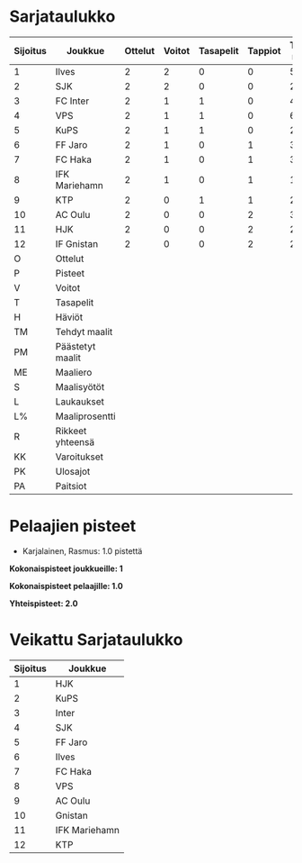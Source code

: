 # Sarjataulukko
| Sijoitus | Joukkue | Ottelut | Voitot | Tasapelit | Tappiot | Tehdyt maalit | Päästetyt maalit | Maaliero | Syötöt |
|----------|---------|---------|--------|-----------|---------|----------------|-------------------|----------|-------|
|1 | Ilves | 2 | 2 | 0 | 0 | 5 | 3 | 2 | 4 | 18 | 27 | 25 | 1 | 0 | 4 | 6|
|2 | SJK | 2 | 2 | 0 | 0 | 2 | 0 | 2 | 1 | 36 | 5 | 21 | 3 | 0 | 2 | 6|
|3 | FC Inter | 2 | 1 | 1 | 0 | 4 | 1 | 3 | 3 | 21 | 19 | 18 | 4 | 0 | 2 | 4|
|4 | VPS | 2 | 1 | 1 | 0 | 6 | 5 | 1 | 4 | 34 | 17 | 25 | 2 | 0 | 7 | 4|
|5 | KuPS | 2 | 1 | 1 | 0 | 2 | 1 | 1 | 2 | 12 | 16 | 19 | 4 | 0 | 4 | 4|
|6 | FF Jaro | 2 | 1 | 0 | 1 | 3 | 2 | 1 | 3 | 13 | 23 | 23 | 4 | 0 | 7 | 3|
|7 | FC Haka | 2 | 1 | 0 | 1 | 3 | 3 | 0 | 3 | 9 | 33 | 29 | 5 | 0 | 1 | 3|
|8 | IFK Mariehamn | 2 | 1 | 0 | 1 | 1 | 2 | -1 | 0 | 12 | 8 | 32 | 4 | 0 | 2 | 3|
|9 | KTP | 2 | 0 | 1 | 1 | 2 | 3 | -1 | 2 | 25 | 8 | 24 | 5 | 0 | 1 | 1|
|10 | AC Oulu | 2 | 0 | 0 | 2 | 3 | 5 | -2 | 3 | 18 | 16 | 26 | 5 | 1 | 2 | 0|
|11 | HJK | 2 | 0 | 0 | 2 | 2 | 4 | -2 | 2 | 20 | 10 | 29 | 4 | 1 | 3 | 0|
|12 | IF Gnistan | 2 | 0 | 0 | 2 | 2 | 6 | -4 | 2 | 8 | 25 | 18 | 4 | 0 | 1 | 0|
|O | Ottelut|
|P | Pisteet|
|V | Voitot|
|T | Tasapelit|
|H | Häviöt|
|TM | Tehdyt maalit|
|PM | Päästetyt maalit|
|ME | Maaliero|
|S | Maalisyötöt|
|L | Laukaukset|
|L% | Maaliprosentti|
|R | Rikkeet yhteensä|
|KK | Varoitukset|
|PK | Ulosajot|
|PA | Paitsiot|

# Pelaajien pisteet
* Karjalainen, Rasmus: 1.0 pistettä

**Kokonaispisteet joukkueille: 1**

**Kokonaispisteet pelaajille: 1.0**

**Yhteispisteet: 2.0**

# Veikattu Sarjataulukko
| Sijoitus | Joukkue |
|----------|---------|
| 1 | HJK |
| 2 | KuPS |
| 3 | Inter |
| 4 | SJK |
| 5 | FF Jaro |
| 6 | Ilves |
| 7 | FC Haka |
| 8 | VPS |
| 9 | AC Oulu |
| 10 | Gnistan |
| 11 | IFK Mariehamn |
| 12 | KTP |
